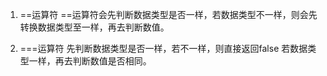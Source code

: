 ﻿1. ==运算符
==运算符会先判断数据类型是否一样，若数据类型不一样，则会先转换数据类型至一样，再去判断数值。


2. ===运算符
先判断数据类型是否一样，若不一样，则直接返回false
若数据类型一样，再去判断数值是否相同。
